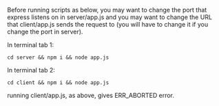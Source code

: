Before running scripts as below, you may want to change the port that express listens on in server/app.js and you 
may want to change the URL that client/app.js sends the request to (you will have to change it if you change the port in server).

In terminal tab 1:

`cd server && npm i && node app.js`

In terminal tab 2:

`cd client && npm i && node app.js`

running client/app.js, as above, gives ERR_ABORTED error.

